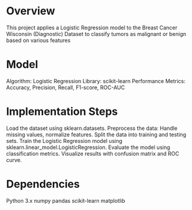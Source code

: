# Overview
This project applies a Logistic Regression model to the Breast Cancer Wisconsin (Diagnostic) Dataset to classify tumors as malignant or benign based on various features

# Model
Algorithm: Logistic Regression
Library: scikit-learn
Performance Metrics: Accuracy, Precision, Recall, F1-score, ROC-AUC


# Implementation Steps

Load the dataset using sklearn.datasets.
Preprocess the data: Handle missing values, normalize features.
Split the data into training and testing sets.
Train the Logistic Regression model using sklearn.linear_model.LogisticRegression.
Evaluate the model using classification metrics.
Visualize results with confusion matrix and ROC curve.

# Dependencies

Python 3.x
numpy
pandas
scikit-learn
matplotlib
